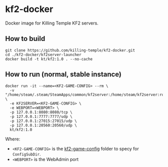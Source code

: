 # kf2-docker
Docker image for Killing Temple KF2 servers.

## How to build
```
git clone https://github.com/killing-temple/kf2-docker.git
cd ./kf2-docker/kf2server-launcher
docker build -t kt/kf2:1.0 . --no-cache
```

## How to run (normal, stable instance)
```
docker run -it --name=<KF2-GAME-CONFIG> --rm \
  -v "/home/steam/.steam/SteamApps/common/kf2server:/home/steam/kf2server:ro" \
  -e KF2SERVER=<KF2-GAME-CONFIG> \
  -e WEBPORT=<WEBPORT> \
  -p 127.0.0.1:8080:8080/tcp \
  -p 127.0.0.1:7777:7777/udp \
  -p 127.0.0.1:27015:27015/udp \
  -p 127.0.0.1:20560:20560/udp \
  kt/kf2:1.0
```

Where:
- `<KF2-GAME-CONFIG>` is the [kf2-game-config](https://github.com/killing-temple/kf2-game-configs) folder to specy for `ConfigSubDir`.
- `<WEBPORT>` is the WebAdmin port


